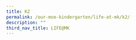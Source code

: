 ```yaml
---
title: K2
permalink: /our-moe-kindergarten/life-at-mk/k2/
description: ""
third_nav_title: LIFE@MK
---
```

